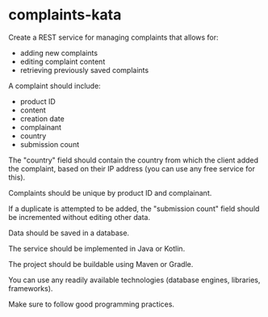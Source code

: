 # complaints-kata

Create a REST service for managing complaints that allows for:
 - adding new complaints
 - editing complaint content
 - retrieving previously saved complaints

A complaint should include: 
 - product ID 
 - content 
 - creation date 
 - complainant 
 - country 
 - submission count

The "country" field should contain the country from which the client added the complaint,
based on their IP address (you can use any free service for this). 

Complaints should be unique by product ID and complainant. 

If a duplicate is attempted to be added, the "submission count" field should be incremented without editing other data.

Data should be saved in a database. 

The service should be implemented in Java or Kotlin.

The project should be buildable using Maven or Gradle. 

You can use any readily available technologies (database engines, libraries, frameworks). 

Make sure to follow good programming practices.